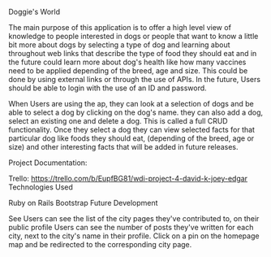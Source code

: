 Doggie's World

The main purpose of this application is to offer a high level view of knowledge to people interested in dogs or people that want to know a little bit more about dogs by selecting a type of dog and learning about throughout web links that describe the type of food they should eat and in the future could learn more about dog's health like how many vaccines need to be applied depending of the breed, age and size. This could be done by using external links or through the use of APIs. In the future, Users should be able to login with the use of an ID and password.

When Users are using the ap, they can look at a selection of dogs and be able to select a dog by clicking on the dog's name. they can also add a dog, select an existing one and delete a dog. This is called a full CRUD functionality. Once they select a dog they can view selected facts for that particular dog like foods they should eat, (depending of the breed, age or size) and other interesting facts that will be added in future releases.



Project Documentation:

Trello: https://trello.com/b/EupfBG81/wdi-project-4-david-k-joey-edgar
Technologies Used

Ruby on Rails
Bootstrap
Future Development

See Users can see the list of the city pages they've contributed to, on their public profile
Users can see the number of posts they've written for each city, next to the city's name in their profile.
Click on a pin on the homepage map and be redirected to the corresponding city page.